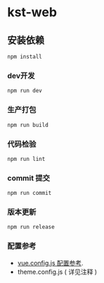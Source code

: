 # kst-web

## 安装依赖
```
npm install
```

### dev开发
```
npm run dev
```

### 生产打包
```
npm run build
```

### 代码检验
```
npm run lint
```

### commit 提交
```
npm run commit
```

### 版本更新
```
npm run release
```

### 配置参考
* [vue.config.js 配置参考](https://cli.vuejs.org/config/).
* theme.config.js  ( 详见注释 )

